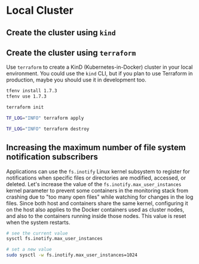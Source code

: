 # Local Cluster

## Create the cluster using `kind`

## Create the cluster using `terraform`

Use `terraform` to create a KinD (Kubernetes-in-Docker) cluster in your local environment.
You could use the `kind` CLI, but if you plan to use Terraform in production, maybe you should use it in development too.

```bash
tfenv install 1.7.3
tfenv use 1.7.3

terraform init

TF_LOG="INFO" terraform apply

TF_LOG="INFO" terraform destroy
```

## Increasing the maximum number of file system notification subscribers

Applications can use the `fs.inotify` Linux kernel subsystem to register for notifications when specific files or directories are modified, accessed, or deleted.
Let's increase the value of the `fs.inotify.max_user_instances` kernel parameter to prevent some containers in the monitoring stack from crashing due to "too many open files" while watching for changes in the log files.
Since both host and containers share the same kernel, configuring it on the host also applies to the Docker containers used as cluster nodes, and also to the containers running inside those nodes.
This value is reset when the system restarts.

```bash
# see the current value
sysctl fs.inotify.max_user_instances

# set a new value
sudo sysctl -w fs.inotify.max_user_instances=1024
```
